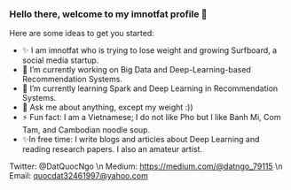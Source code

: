 ### Hello there, welcome to my imnotfat profile 👋

Here are some ideas to get you started:

- ✨ I am imnotfat who is trying to lose weight and growing Surfboard, a social media startup.
- 🔭 I’m currently working on Big Data and Deep-Learning-based Recommendation Systems.
- 🌱 I’m currently learning Spark and Deep Learning in Recommendation Systems.
- 💬 Ask me about anything, except my weight :))
- ⚡ Fun fact: I am a Vietnamese; I do not like Pho but I like Banh Mi, Com Tam, and Cambodian noodle soup. 
- ✨In free time: I write blogs and articles about Deep Learning and reading research papers. I also an amateur artist.

Twitter: @DatQuocNgo \n
Medium: https://medium.com/@datngo_79115 \n
Email: quocdat32461997@yahoo.com
